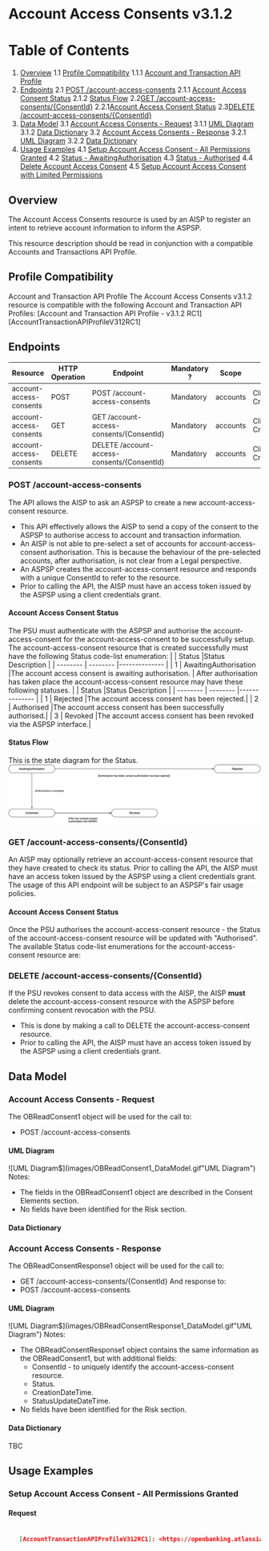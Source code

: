 # Account Access Consents v3.1.2
# Table of Contents
1. [Overview](#overview)
    1.1 [Profile Compatibility](#profile-ompatibility)
        1.1.1 [Account and Transaction API Profile](#account-aransaction-APIProfile)
2. [Endpoints](#Endpoints)
    2.1 [POST /account-access-consents](#POSTaccount-access-consents)
    2.1.1 [Account Access Consent Status](#Account-Access-ConsentStatus)
    2.1.2 [Status Flow](#Status-Flow)
    2.2[GET /account-access-consents/{ConsentId}](#GET-account-access-consents-ConsentId)
    2.2.1[Account Access Consent Status](#Account-Access-ConsentStatus1)
    2.3[DELETE /account-access-consents/{ConsentId}](#DELETEaccount-accessconsents-ConsentId)
3. [Data Model](#DataModel)
    3.1 [Account Access Consents - Request](#Account-Access-Consents-Request)
    3.1.1 [UML Diagram](#UMLDiagram-Account-Access-ConsentsRequest)
    3.1.2 [Data Dictionary](#DataDictionary-Account-Access-ConsentsRequest)
    3.2 [Account Access Consents - Response](#Account-Access-ConsentsResponse1)
    3.2.1 [UML Diagram](#UMLDiagram-Account-Access-ConsentsResponse1)
    3.2.2 [Data Dictionary](#DataDictionary-Account-Access-ConsentsResponse1)
4. [Usage Examples](#UsageExamples)
    4.1 [Setup Account Access Consent - All Permissions Granted](#SetupAccount-Access-Consent)
    4.2 [Status - AwaitingAuthorisation](#StatusAwaiting-Authorisation)
    4.3 [Status - Authorised](#StatusAuthorised)
    4.4 [Delete Account Access Consent](#DeleteAccount-Access-Consent2)
    4.5 [Setup Account Access Consent with Limited Permissions](#SetupAccount-Limited-Permissions)


## Overview
The Account Access Consents resource is used by an AISP to register an intent to retrieve account information to inform the ASPSP.

This resource description should be read in conjunction with a compatible Accounts and Transactions API Profile.

## Profile Compatibility
Account and Transaction API Profile
The Account Access Consents v3.1.2 resource is compatible with the following Account and Transaction API Profiles:
[Account and Transaction API Profile - v3.1.2 RC1][AccountTransactionAPIProfileV312RC1]

## Endpoints
| Resource |HTTP Operation |Endpoint |Mandatory ? |Scope |Grant Type |Idempotency Key |Parameter |Request Object |Response Object |
| -------- |-------------- |-------- |----------- |----- |---------- |--------------- |--------------- |-------------- |--------------- |
| account-access-consents |POST |POST /account-access-consents |Mandatory |accounts |Client Credentials |No | |OBReadConsent1 |OBReadConsentResponse1 |
|account-access-consents  |GET |GET /account-access-consents/{ConsentId} |Mandatory |accounts |Client Credentials |No | | |OBReadConsentResponse1 |
|account-access-consents  |DELETE |DELETE /account-access-consents/{ConsentId} |Mandatory |accounts |Client Credentials |No | | | |

### POST /account-access-consents
The API allows the AISP to ask an ASPSP to create a new account-access-consent resource.
* This API effectively allows the AISP to send a copy of the consent to the ASPSP to authorise access to account and transaction information.
* An AISP is not able to pre-select a set of accounts for account-access-consent authorisation. This is because the behaviour of the pre-selected accounts, after authorisation, is not clear from a Legal perspective. 
* An ASPSP creates the account-access-consent resource and responds with a unique ConsentId to refer to the resource.
* Prior to calling the API, the AISP must have an access token issued by the ASPSP using a client credentials grant.

#### Account Access Consent Status
The PSU must authenticate with the ASPSP and authorise the account-access-consent for the account-access-consent to be successfully setup.
The account-access-consent resource that is created successfully must have the following Status code-list enumeration:
|  | Status |Status Description |
| -------- | -------- |-------------- |
| 1 | AwaitingAuthorisation |The account access consent is awaiting authorisation. |
After authorisation has taken place the account-access-consent resource may have these following statuses.
|  | Status |Status Description |
| -------- | -------- |-------------- |
| 1 | Rejected |The account access consent has been rejected.|
| 2 | Authorised |The account access consent has been successfully authorised.|
| 3 | Revoked |The account access consent has been revoked via the ASPSP interface.|
#### Status Flow
This is the state diagram for the Status.
![Status](images/PostAccountAccessConsetStatusFlow.png "Account Access Consent Status")

### GET /account-access-consents/{ConsentId}
An AISP may optionally retrieve an account-access-consent resource that they have created to check its status. 
Prior to calling the API, the AISP must have an access token issued by the ASPSP using a client credentials grant.
The usage of this API endpoint will be subject to an ASPSP's fair usage policies.
#### Account Access Consent Status
Once the PSU authorises the account-access-consent resource - the Status of the account-access-consent resource will be updated with "Authorised".
The available Status code-list enumerations for the account-access-consent resource are:

### DELETE /account-access-consents/{ConsentId}
If the PSU revokes consent to data access with the AISP, the AISP **must** delete the account-access-consent resource with the ASPSP before confirming consent revocation with the PSU.
* This is done by making a call to DELETE the account-access-consent resource.
* Prior to calling the API, the AISP must have an access token issued by the ASPSP using a client credentials grant.

## Data Model
### Account Access Consents - Request
The OBReadConsent1 object will be used for the call to:
* POST /account-access-consents

#### UML Diagram
![UML Diagram$](images/OBReadConsent1_DataModel.gif"UML Diagram")
Notes:
* The fields in the OBReadConsent1 object are described in the Consent Elements section.
* No fields have been identified for the Risk section.

#### Data Dictionary

### Account Access Consents - Response
The OBReadConsentResponse1 object will be used for the call to:
* GET /account-access-consents/{ConsentId}
And response to:
* POST /account-access-consents

#### UML Diagram
![UML Diagram$](images/OBReadConsentResponse1_DataModel.gif"UML Diagram")
Notes:
* The OBReadConsentResponse1 object contains the same information as the OBReadConsent1, but with additional fields:
    * ConsentId - to uniquely identify the account-access-consent resource.
    * Status.
    * CreationDateTime.
    * StatusUpdateDateTime.
* No fields have been identified for the Risk section.

#### Data Dictionary
TBC
## Usage Examples
### Setup Account Access Consent - All Permissions Granted
#### Request
```json

   [AccountTransactionAPIProfileV312RC1]: <https://openbanking.atlassian.net/wiki/spaces/OBT/pages/1052508498/Account+and+Transaction+API+Profile+-+v3.1.2+RC1>
